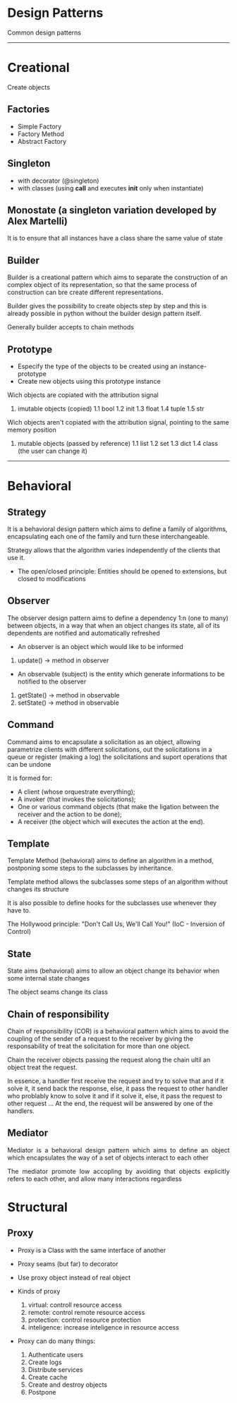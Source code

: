 # Design Patterns

Common design patterns

---

# Creational

Create objects

## Factories

- Simple Factory
- Factory Method
- Abstract Factory

## Singleton

- with decorator (@singleton)
- with classes (using __call__ and executes __init__ only when instantiate)

## Monostate (a singleton variation developed by Alex Martelli)

It is to ensure that all instances have a class share the same value of state

## Builder

Builder is a creational pattern which aims to separate the construction of an complex object of its representation, so that the same process of construction can bre create different representations.

Builder gives the possibility to create objects step by step and this is already possible in python without the builder design pattern itself.

Generally builder accepts to chain methods

## Prototype

- Especify the type of the objects to be created
using an instance-prototype
- Create new objects using this prototype instance

Wich objects are copiated with the attribution signal
1. imutable objects (copied)
1.1 bool
1.2 init
1.3 float
1.4 tuple
1.5 str

Wich objects aren't copiated with the attribution signal, pointing to the same memory position

1. mutable objects (passed by reference)
1.1 list
1.2 set
1.3 dict
1.4 class (the user can change it)

---

# Behavioral

## Strategy

It is a behavioral design pattern which aims to define a family of algorithms, encapsulating each one of the family and turn these interchangeable.

Strategy allows that the algorithm varies independently of the clients that use it.

- The open/closed principle: Entities should be opened to extensions, but closed to modifications

## Observer

The observer design pattern aims to define a dependency 1:n (one to many) between objects, in a way that when an object changes its state, all of its dependents are notified and automatically refreshed

- An observer is an object which would like to be informed
1. update() -> method in observer

- An observable (subject) is the entity which generate informations to be notified to the observer
1. getState() -> method in observable
2. setState() -> method in observable

## Command

Command aims to encapsulate a solicitation as an object,
allowing parametrize clients with different solicitations,
out the solicitations in a queue or register (making a log)
the solicitations and suport operations that can be undone

It is formed for:
- A client (whose orquestrate everything);
- A invoker (that invokes the solicitations);
- One or various command objects (that make the ligation between the receiver and the action to be done);
- A receiver (the object which will executes the action at the end).

## Template

Template Method (behavioral) aims to define an algorithm in a method, postponing some steps to the subclasses by inheritance.

Template method allows the subclasses some steps of an algorithm without changes its structure

It is also possible to define hooks for the subclasses use whenever they have to.

The Hollywood principle: "Don't Call Us, We'll Call You!"
(IoC - Inversion of Control)

## State

State aims (behavioral) aims to allow an object change its behavior when some internal state changes

The object seams change its class

## Chain of responsibility

Chain of responsibility (COR) is a behavioral pattern which aims to avoid the
coupling of the sender of a request to the receiver by giving the responsability
of treat the solicitation for more than one object.

Chain the receiver objects passing the request along the chain ultil an object
treat the request.

In essence, a handler first receive the request and try to solve that and if it
solve it, it send back the response, else, it pass the request to other handler
who problably know to solve it and if it solve it, else, it pass the request to
other request ... At the end, the request will be answered by one of the
handlers.

## Mediator

<div style="text-align:justify;">
	<p>Mediator is a behavioral design pattern which aims to define an object which encapsulates the way of a set of objects interact to each other</p>
	<p>The mediator promote low accopling by avoiding that objects explicitly refers to each other, and allow many interactions regardless</p>
</div>

# Structural

## Proxy

- Proxy is a Class with the same interface of another
- Proxy seams (but far) to decorator
- Use proxy object instead of real object
- Kinds of proxy
    1. virtual: controll resource access
    2. remote: control remote resource access
    3. protection: control resource protection
    4. inteligence: increase inteligence in resource access

- Proxy can do many things:
    1. Authenticate users
    2. Create logs
    3. Distribute services
    4. Create cache
    5. Create and destroy objects
    6. Postpone